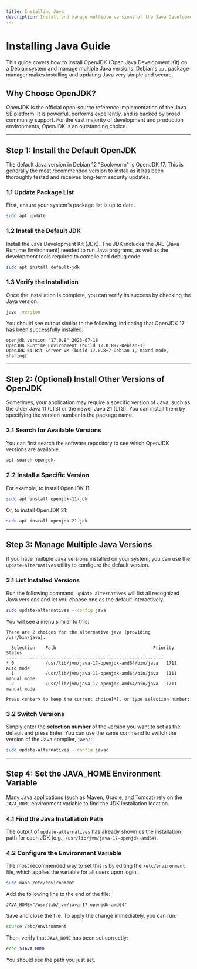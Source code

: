 ```yaml
---
title: Installing Java
description: Install and manage multiple versions of the Java Development Kit (JDK) on Debian for your development and production environments.
---
```


# Installing Java Guide

This guide covers how to install OpenJDK (Open Java Development Kit) on a Debian system and manage multiple Java versions. Debian's `apt` package manager makes installing and updating Java very simple and secure.

## Why Choose OpenJDK?

OpenJDK is the official open-source reference implementation of the Java SE platform. It is powerful, performs excellently, and is backed by broad community support. For the vast majority of development and production environments, OpenJDK is an outstanding choice.

---

## Step 1: Install the Default OpenJDK

The default Java version in Debian 12 "Bookworm" is OpenJDK 17. This is generally the most recommended version to install as it has been thoroughly tested and receives long-term security updates.

### 1.1 Update Package List

First, ensure your system's package list is up to date.

```bash
sudo apt update
```

### 1.2 Install the Default JDK

Install the Java Development Kit (JDK). The JDK includes the JRE (Java Runtime Environment) needed to run Java programs, as well as the development tools required to compile and debug code.

```bash
sudo apt install default-jdk
```

### 1.3 Verify the Installation

Once the installation is complete, you can verify its success by checking the Java version.

```bash
java -version
```

You should see output similar to the following, indicating that OpenJDK 17 has been successfully installed:

```
openjdk version "17.0.8" 2023-07-18
OpenJDK Runtime Environment (build 17.0.8+7-Debian-1)
OpenJDK 64-Bit Server VM (build 17.0.8+7-Debian-1, mixed mode, sharing)
```

---

## Step 2: (Optional) Install Other Versions of OpenJDK

Sometimes, your application may require a specific version of Java, such as the older Java 11 (LTS) or the newer Java 21 (LTS). You can install them by specifying the version number in the package name.

### 2.1 Search for Available Versions

You can first search the software repository to see which OpenJDK versions are available.

```bash
apt search openjdk-
```

### 2.2 Install a Specific Version

For example, to install OpenJDK 11:

```bash
sudo apt install openjdk-11-jdk
```

Or, to install OpenJDK 21:

```bash
sudo apt install openjdk-21-jdk
```

---

## Step 3: Manage Multiple Java Versions

If you have multiple Java versions installed on your system, you can use the `update-alternatives` utility to configure the default version.

### 3.1 List Installed Versions

Run the following command. `update-alternatives` will list all recognized Java versions and let you choose one as the default interactively.

```bash
sudo update-alternatives --config java
```

You will see a menu similar to this:

```
There are 2 choices for the alternative java (providing /usr/bin/java).

  Selection    Path                                     Priority   Status
------------------------------------------------------------
* 0            /usr/lib/jvm/java-17-openjdk-amd64/bin/java   1711      auto mode
  1            /usr/lib/jvm/java-11-openjdk-amd64/bin/java   1111      manual mode
  2            /usr/lib/jvm/java-17-openjdk-amd64/bin/java   1711      manual mode

Press <enter> to keep the current choice[*], or type selection number:
```

### 3.2 Switch Versions

Simply enter the **selection number** of the version you want to set as the default and press Enter. You can use the same command to switch the version of the Java compiler, `javac`:

```bash
sudo update-alternatives --config javac
```

---

## Step 4: Set the JAVA_HOME Environment Variable

Many Java applications (such as Maven, Gradle, and Tomcat) rely on the `JAVA_HOME` environment variable to find the JDK installation location.

### 4.1 Find the Java Installation Path

The output of `update-alternatives` has already shown us the installation path for each JDK (e.g., `/usr/lib/jvm/java-17-openjdk-amd64`).

### 4.2 Configure the Environment Variable

The most recommended way to set this is by editing the `/etc/environment` file, which applies the variable for all users upon login.

```bash
sudo nano /etc/environment
```

Add the following line to the end of the file:

```
JAVA_HOME="/usr/lib/jvm/java-17-openjdk-amd64"
```

Save and close the file. To apply the change immediately, you can run:

```bash
source /etc/environment
```

Then, verify that `JAVA_HOME` has been set correctly:
```bash
echo $JAVA_HOME
```
You should see the path you just set. 